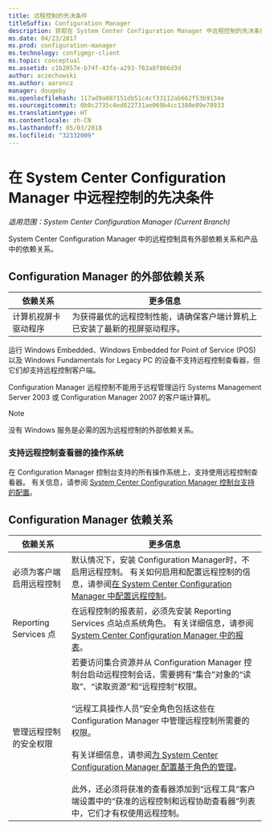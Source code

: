 ```yaml
---
title: 远程控制的先决条件
titleSuffix: Configuration Manager
description: 获取在 System Center Configuration Manager 中远程控制的先决条件。
ms.date: 04/23/2017
ms.prod: configuration-manager
ms.technology: configmgr-client
ms.topic: conceptual
ms.assetid: c1b2057e-b74f-43fa-a293-763a8f866d3d
author: aczechowski
ms.author: aaroncz
manager: dougeby
ms.openlocfilehash: 117ad9a087151db51c4cf33112ab662f53b9134e
ms.sourcegitcommit: 0b0c2735c4ed822731ae069b4cc1380e89e78933
ms.translationtype: HT
ms.contentlocale: zh-CN
ms.lasthandoff: 05/03/2018
ms.locfileid: "32332009"
---
```

# <a name="prerequisites-for-remote-control-in-system-center-configuration-manager"></a>在 System Center Configuration Manager 中远程控制的先决条件

*适用范围：System Center Configuration Manager (Current Branch)*

System Center Configuration Manager 中的远程控制具有外部依赖关系和产品中的依赖关系。  

## <a name="dependencies-external-to-configuration-manager"></a>Configuration Manager 的外部依赖关系  

|依赖关系|更多信息|  
|----------------|----------------------|  
|计算机视屏卡驱动程序|为获得最优的远程控制性能，请确保客户端计算机上已安装了最新的视屏驱动程序。|  

 运行 Windows Embedded、Windows Embedded for Point of Service (POS) 以及 Windows Fundamentals for Legacy PC 的设备不支持远程控制查看器，但它们却支持远程控制客户端。  

 Configuration Manager 远程控制不能用于远程管理运行 Systems Management Server 2003 或 Configuration Manager 2007 的客户端计算机。  

> [!NOTE]  
>  没有 Windows 服务是必需的因为远程控制的外部依赖关系。  

### <a name="supported-operating-systems-for-the-remote-control-viewer"></a>支持远程控制查看器的操作系统  
在 Configuration Manager 控制台支持的所有操作系统上，支持使用远程控制查看器。 有关信息，请参阅 [System Center Configuration Manager 控制台支持的配置](../../../../core/plan-design/configs/supported-operating-systems-consoles.md)。   

## <a name="configuration-manager-dependencies"></a>Configuration Manager 依赖关系  

|依赖关系|更多信息|  
|----------------|----------------------|  
|必须为客户端启用远程控制|默认情况下，安装 Configuration Manager时，不启用远程控制。 有关如何启用和配置远程控制的信息，请参阅[在 System Center Configuration Manager 中配置远程控制](../../../../core/clients/manage/remote-control/configuring-remote-control.md)。|  
|Reporting Services 点|在远程控制的报表前，必须先安装 Reporting Services 点站点系统角色。 有关详细信息，请参阅 [System Center Configuration Manager 中的报表](../../../../core/servers/manage/reporting.md)。|  
|管理远程控制的安全权限|若要访问集合资源并从 Configuration Manager 控制台启动远程控制会话，需要拥有“集合”对象的“读取”、“读取资源”和“远程控制”权限。<br /><br /> “远程工具操作人员”安全角色包括这些在 Configuration Manager 中管理远程控制所需要的权限。<br /><br /> 有关详细信息，请参阅[为 System Center Configuration Manager 配置基于角色的管理](../../../../core/servers/deploy/configure/configure-role-based-administration.md)。<br /><br /> 此外，还必须将获准的查看器添加到“远程工具”客户端设置中的“获准的远程控制和远程协助查看器”列表中，它们才有权使用远程控制。

